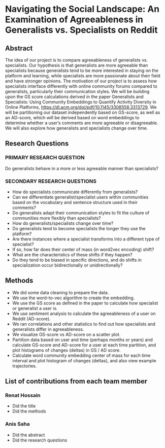 # Navigating the Social Landscape: An Examination of Agreeableness in Generalists vs. Specialists on Reddit

## Abstract

The idea of our project is to compare agreeableness of generalists vs. specialists. Our hypothesis is that generalists are more agreeable than specialists because generalists tend to be more interested in staying on the platform and learning, while specialists are more passionate about their field and have stronger opinions. The motivation of our project is to assess how specialists interface differently with online community forums compared to generalists, particularly their communication styles. We will be building upon the GS score calculations derived in the paper Generalists and Specialists: Using Community Embeddings to Quantify Activity Diversity in Online Platforms, https://dl.acm.org/doi/pdf/10.1145/3308558.3313729. We will be partitioning our dataset independently based on GS-score, as well as an AD-score, which will be derived based on word embeddings to determine whether a user’s comments are more agreeable or disagreeable. We will also explore how generalists and specialists change over time.

## Research Questions

### PRIMARY RESEARCH QUESTION

Do generalists behave in a more or less agreeable manner than specialists?

### SECONDARY RESEARCH QUESTIONS

- How do specialists communicate differently from generalists?
- Can we differentiate generalist/specialist users within communities based on the vocabulary and sentence structure used in their comments?
- Do generalists adapt their communication styles to fit the culture of communities more flexibly than specialists?
- How do generalists/specialists change over time?
- Do generalists tend to become specialists the longer they use the platform?
- Are there instances where a specialist transforms into a different type of specialist?
- If so, how far does their center of mass (in word2vec encoding) shift?
- What are the characteristics of these shifts if they happen?
- Do they tend to be biased in specific directions, and do shifts in specialization occur bidirectionally or unidirectionally?

## Methods

- We did some data cleaning to prepare the data.
- We use the word-to-vec algorithm to create the embedding.
- We use the GS score as defined in the paper to calculate how specialist or generalist a user is.
- We use sentiment analysis to calculate the agreeableness of a user on Reddit (AD-score).
- We ran correlations and other statistics to find out how specialists and generalists differ in agreeableness.
- We visualize GS-score vs AD-score on a scatter plot.
- Partition data based on user and time (perhaps months or years) and calculate GS-score and AD-score for a user at each time partition, and plot histograms of changes (deltas) in GS / AD score.
- Calculate word community embedding center of mass for each time interval and plot histogram of changes (deltas), and also view example trajectories.

## List of contributions from each team member

### Renat Hossain

- Did the title
- Did the methods

### Anis Saha

- Did the abstract
- Did the research questions
